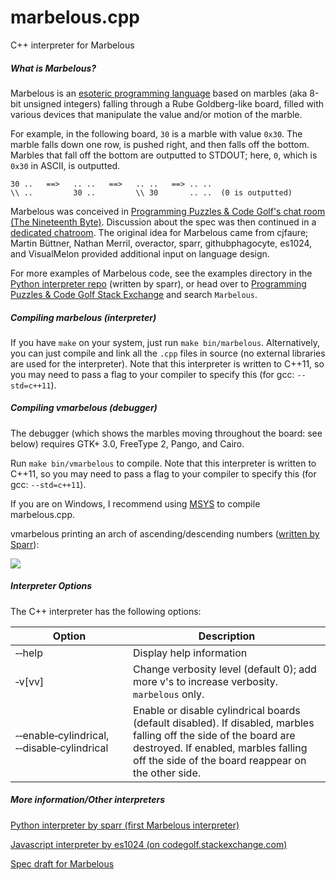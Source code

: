 # marbelous.cpp
C++ interpreter for Marbelous

##### What is Marbelous?
Marbelous is an [esoteric programming language](https://en.wikipedia.org/wiki/Esoteric_programming_language) based on marbles (aka 8-bit unsigned integers) falling through a Rube Goldberg-like board, filled with various devices that manipulate the value and/or motion of the marble.

For example, in the following board, `30` is a marble with value `0x30`. The marble falls down one row, is pushed right, and then falls off the bottom. Marbles that fall off the bottom are outputted to STDOUT; here, `0`, which is `0x30` in ASCII, is outputted.

    30 ..   ==>   .. ..   ==>   .. ..   ==> .. ..
    \\ ..         30 ..         \\ 30       .. ..  (0 is outputted)


Marbelous was conceived in [Programming Puzzles & Code Golf's chat room (The Nineteenth Byte)](http://chat.stackexchange.com/transcript/message/16955224#16955224). Discussion about the spec was then continued in a [dedicated chatroom](http://chat.stackexchange.com/rooms/16230/marbelous-esolang-design). The original idea for Marbelous came from cjfaure; Martin Büttner, Nathan Merril, overactor, sparr, githubphagocyte, es1024, and VisualMelon provided additional input on language design.

For more examples of Marbelous code, see the examples directory in the [Python interpreter repo](https://github.com/marbelous-lang/marbelous.py) (written by sparr), or head over to [Programming Puzzles & Code Golf Stack Exchange](http://codegolf.stackexchange.com) and search `Marbelous`.

##### Compiling marbelous (interpreter)
If you have `make` on your system, just run `make bin/marbelous`. Alternatively, you can just compile and link all the `.cpp` files in source (no external libraries are used for the interpreter). Note that this interpreter is written to C++11,  so you may need to pass a flag to your compiler to specify this (for gcc: `--std=c++11`).

##### Compiling vmarbelous (debugger)
The debugger (which shows the marbles moving throughout the board: see below) requires GTK+ 3.0, FreeType 2, Pango, and Cairo.

Run `make bin/vmarbelous` to compile. Note that this interpreter is written to C++11,  so you may need to pass a flag to your compiler to specify this (for gcc: `--std=c++11`).

If you are on Windows, I recommend using [MSYS](http://sourceforge.net/p/mingw-w64/wiki2/MSYS/) to compile marbelous.cpp.

vmarbelous printing an arch of ascending/descending numbers ([written by Sparr](http://codegolf.stackexchange.com/a/52073/29611)):

![](http://i.stack.imgur.com/Jyibf.gif)

##### Interpreter Options
The C++ interpreter has the following options:

Option | Description
------ | ---------------
&#8209;&#8209;help | Display help information
&#8209;v[vv] | Change verbosity level (default 0); add more v's to increase verbosity. `marbelous` only.
&#8209;&#8209;enable&#8209;cylindrical, &#8209;&#8209;disable&#8209;cylindrical | Enable or disable cylindrical boards (default disabled). If disabled, marbles falling off the side of the board are destroyed. If enabled, marbles falling off the side of the board reappear on the other side.

##### More information/Other interpreters
[Python interpreter by sparr (first Marbelous interpreter)](https://github.com/marbelous-lang/marbelous.py)

[Javascript interpreter by es1024 (on codegolf.stackexchange.com)](http://codegolf.stackexchange.com/a/40808/29611)

[Spec draft for Marbelous](https://github.com/marbelous-lang/docs/blob/master/spec-draft.md)
